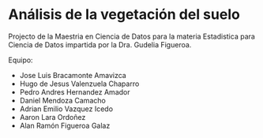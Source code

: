 # Análisis de la vegetación del suelo

Projecto de la Maestria en Ciencia de Datos para la materia  Estadistica para Ciencia de Datos impartida por la Dra. Gudelia Figueroa.

Equipo:

- Jose Luis Bracamonte Amavizca
- Hugo de Jesus Valenzuela Chaparro
- Pedro Andres Hernandez Amador
- Daniel Mendoza Camacho
- Adrian Emilio Vazquez Icedo
- Aaron Lara Ordoñez
- Alan Ramón Figueroa Galaz